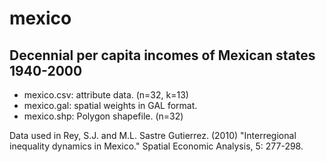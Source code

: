 mexico
======

Decennial per capita incomes of Mexican states 1940-2000
--------------------------------------------------------

* mexico.csv: attribute data. (n=32, k=13)
* mexico.gal: spatial weights in GAL format.
* mexico.shp: Polygon shapefile. (n=32)

Data used in Rey, S.J. and M.L. Sastre Gutierrez. (2010) "Interregional inequality dynamics in Mexico." Spatial Economic Analysis, 5: 277-298.
